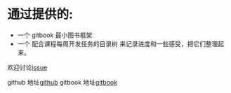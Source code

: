 # 通过提供的:
- 一个 gitbook 最小图书框架
- 一个 配合课程每周开发任务的目录树
来记录进度和一些感受，把它们整理起来。


欢迎讨论[issue](https://github.com/xiangshan/OMOOC2py/issues) 

github 地址[github](https://github.com/xiangshan/OMOOC2py)
gitbook 地址[gitbook](https://xiangshan.gitbooks.io/omooc2py/content/)
